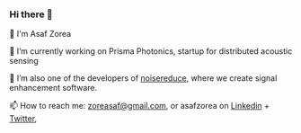 ### Hi there 👋

💫 I'm Asaf Zorea

🔭 I’m currently working on Prisma Photonics, startup for distributed acoustic sensing

👯 I’m also one of the developers of [noisereduce](https://github.com/timsainb/noisereduce), where we create signal enhancement software.

📫 How to reach me: zoreasaf@gmail.com, or asafzorea on [Linkedin]([in/asaf-zorea](https://www.linkedin.com/in/asaf-zorea/)) + [Twitter](https://twitter.com/AsafZorea), 
<!--
**nuniz/nuniz** is a ✨ _special_ ✨ repository because its `README.md` (this file) appears on your GitHub profile.

Here are some ideas to get you started:

- 🔭 I’m currently working on ...
- 🌱 I’m currently learning ...
- 👯 I’m looking to collaborate on ...
- 🤔 I’m looking for help with ...
- 💬 Ask me about ...
- 📫 How to reach me: ...
- 😄 Pronouns: ...
- ⚡ Fun fact: ...
-->
